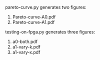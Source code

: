 pareto-curve.py generates two figures:
1. Pareto-curve-A0.pdf
2. Pareto-curve-A1.pdf

testing-on-fpga.py generates three figures:
1. a0-both.pdf
2. a1-vary-k.pdf
3. a1-vary-x.pdf